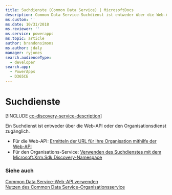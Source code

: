 ```yaml
---
title: Suchdienste (Common Data Service) | MicrosoftDocs
description: Common Data Service-Suchdienst ist entweder über die Web-API oder den Organisationsdienst zugänglich.
ms.custom: ''
ms.date: 10/31/2018
ms.reviewer: ''
ms.service: powerapps
ms.topic: article
author: brandonsimons
ms.author: jdaly
manager: ryjones
search.audienceType:
  - developer
search.app:
  - PowerApps
  - D365CE
---
```

# <a name="discovery-services"></a>Suchdienste

[!INCLUDE [cc-discovery-service-description](includes/cc-discovery-service-description.md)]


Ein Suchdienst ist entweder über die Web-API oder den Organisationsdienst zugänglich.

- Für die Web-API: [Ermitteln der URL für Ihre Organisation mithilfe der Web-API](webapi/discover-url-organization-web-api.md)
- Für den Organisations-Service: [Verwenden des Suchdienstes mit dem Microsoft.Xrm.Sdk.Discovery-Namespace](org-service/discovery-service.md)

### <a name="see-also"></a>Siehe auch

[Common Data Service-Web-API verwenden](webapi/overview.md)<br />
[Nutzen des Common Data Service-Organisationsservice](org-service/overview.md)